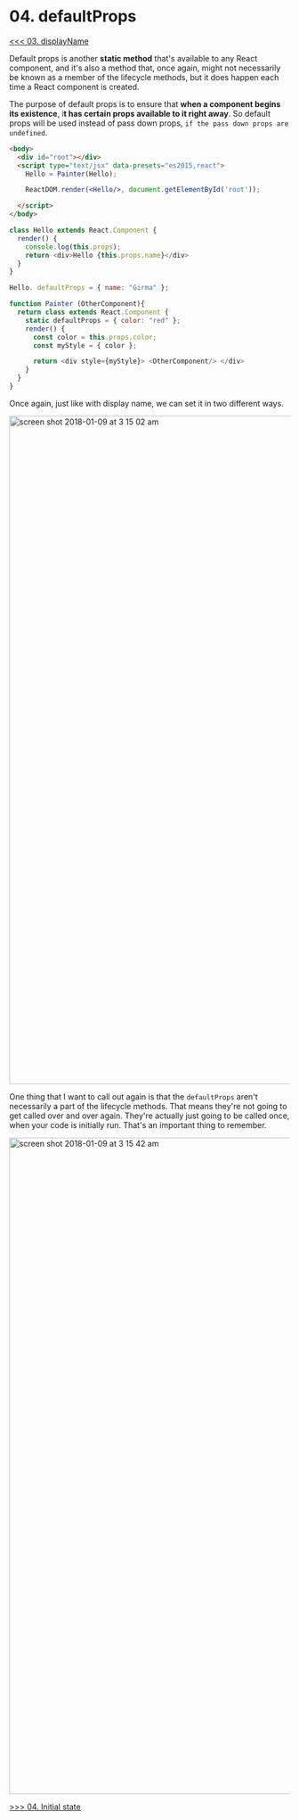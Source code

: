 # 04. defaultProps

[<<< 03. displayName](https://github.com/xgirma/react-lifecycles/tree/master/chapters/03)

Default props is another **static method** that's available to any React component, and it's also a method that, once again, might not necessarily be known as a member of the lifecycle methods, but it does happen each time a React component is created.

The purpose of default props is to ensure that **when a component begins its existence**, i**t has certain props available to it right away**. So default props will be used instead of pass down props, `if the pass down props are undefined`.

```html
<body>
  <div id="root"></div>
  <script type="text/jsx" data-presets="es2015,react">
    Hello = Painter(Hello);

    ReactDOM.render(<Hello/>, document.getElementById('root'));

  </script>
</body>
```

```javascript
class Hello extends React.Component {
  render() {
    console.log(this.props);
    return <div>Hello {this.props.name}</div>
  }
}

Hello. defaultProps = { name: "Girma" };
```

```javascript
function Painter (OtherComponent){
  return class extends React.Component {
    static defaultProps = { color: "red" };
    render() {
      const color = this.props.color;
      const myStyle = { color };

      return <div style={myStyle}> <OtherComponent/> </div>
    }
  }
}
```

Once again, just like with display name, we can set it in two different ways. 

<img width="1199" alt="screen shot 2018-01-09 at 3 15 02 am" src="https://user-images.githubusercontent.com/5876481/34718456-8ce94a3e-f4eb-11e7-8cb8-e19cebcdbf67.png">

One thing that I want to call out again is that the `defaultProps` aren't necessarily a part of the lifecycle methods. That means they're not going to get called over and over again. They're actually just going to be called once, when your code is initially run. That's an important thing to remember.

<img width="1178" alt="screen shot 2018-01-09 at 3 15 42 am" src="https://user-images.githubusercontent.com/5876481/34718458-8cfcb6c8-f4eb-11e7-99a4-fff90d284fff.png">

[>>> 04. Initial state](https://github.com/xgirma/react-lifecycles/tree/master/chapters/04)
